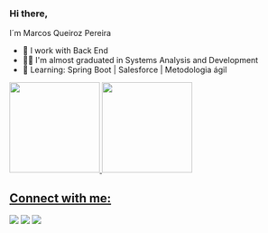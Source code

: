 ### Hi there,

I´m Marcos Queiroz Pereira 


- 🔭 I work with Back End
- 👨‍🎓 I'm almost graduated in Systems Analysis and Development
- 🌱 Learning: Spring Boot | Salesforce | Metodologia ágil




<div>
  <a href="https://github.com/marcosqueirozpereira">
  <img height="160em" src=https://github-readme-stats.vercel.app/api?username=marcosqueirozpereira&show_icons=true&theme=dark&include_all_commits=true&count_private=true” / >
  <img height="160em" src=https://github-readme-stats.vercel.app/api/top-langs/?username=marcosqueirozpereira&layout=compact&langs_count=7&theme=dark / >
</div>
  
  
  ## Connect with me: 
<div> 
  
  <a href="https://instagram.com/marcosqueiroz.dev" target="_blank"><img src="https://img.shields.io/badge/-Instagram-%23E4405F?style=for-the-badge&logo=instagram&logoColor=white" target="_blank"></a>
 	   <a href = "mailto:marcosqueirozpereira@gmail.com"><img src="https://img.shields.io/badge/-Gmail-%23333?style=for-the-badge&logo=gmail&logoColor=white" target="_blank"></a>
  <a href="https://www.linkedin.com/in/marcos-queiroz-pereira-2710a2169" target="_blank"><img src="https://img.shields.io/badge/-LinkedIn-%230077B5?style=for-the-badge&logo=linkedin&logoColor=white" target="_blank"></a> 
  <div/>
